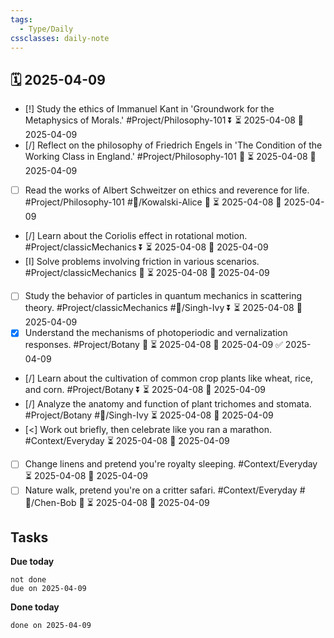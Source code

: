 ```yaml
---
tags:
  - Type/Daily
cssclasses: daily-note
---
```


## 🗓️ 2025-04-09

- [!] Study the ethics of Immanuel Kant in 'Groundwork for the Metaphysics of Morals.' #Project/Philosophy-101 ⏬ ⏳ 2025-04-08 📅 2025-04-09
- [/] Reflect on the philosophy of Friedrich Engels in 'The Condition of the Working Class in England.' #Project/Philosophy-101 🔽 ⏳ 2025-04-08 📅 2025-04-09
- [ ] Read the works of Albert Schweitzer on ethics and reverence for life. #Project/Philosophy-101 #👤/Kowalski-Alice 🔼 ⏳ 2025-04-08 📅 2025-04-09
- [/] Learn about the Coriolis effect in rotational motion. #Project/classicMechanics ⏬ ⏳ 2025-04-08 📅 2025-04-09
- [I] Solve problems involving friction in various scenarios. #Project/classicMechanics 🔽 ⏳ 2025-04-08 📅 2025-04-09
- [ ] Study the behavior of particles in quantum mechanics in scattering theory. #Project/classicMechanics #👤/Singh-Ivy ⏬ ⏳ 2025-04-08 📅 2025-04-09
- [x] Understand the mechanisms of photoperiodic and vernalization responses. #Project/Botany 🔺 ⏳ 2025-04-08 📅 2025-04-09 ✅ 2025-04-09
- [/] Learn about the cultivation of common crop plants like wheat, rice, and corn. #Project/Botany ⏬ ⏳ 2025-04-08 📅 2025-04-09
- [/] Analyze the anatomy and function of plant trichomes and stomata. #Project/Botany #👤/Singh-Ivy ⏳ 2025-04-08 📅 2025-04-09
- [<] Work out briefly, then celebrate like you ran a marathon. #Context/Everyday ⏳ 2025-04-08 📅 2025-04-09
- [ ] Change linens and pretend you're royalty sleeping. #Context/Everyday ⏳ 2025-04-08 📅 2025-04-09
- [ ] Nature walk, pretend you're on a critter safari. #Context/Everyday #👤/Chen-Bob 🔽 ⏳ 2025-04-08 📅 2025-04-09

## Tasks

**Due today**

```tasks
not done
due on 2025-04-09
```

**Done today**

```tasks
done on 2025-04-09
```
            